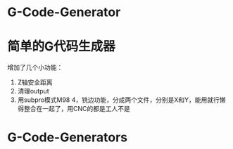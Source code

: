 # G-Code-Generator
简单的G代码生成器
===============
增加了几个小功能：
1. Z轴安全距离
2. 清理output 
3. 用subpro模式M98
4，铣边功能，分成两个文件，分别是X和Y，能用就行懒得整合在一起了，用CNC的都是工人不是


# G-Code-Generators
